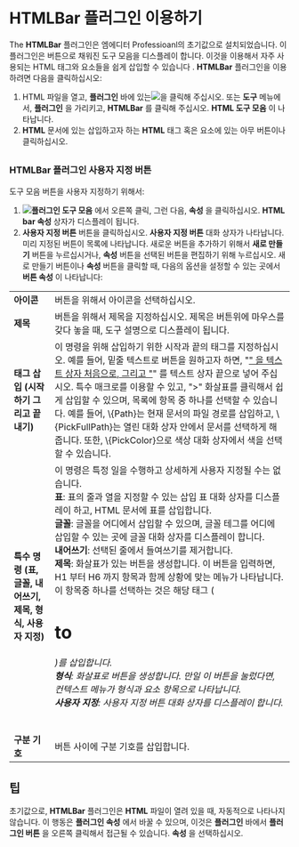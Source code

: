 # HTMLBar 플러그인 이용하기

The **HTMLBar** 플러그인은 엠에디터 Professioanl의 초기값으로 설치되었습니다. 이 플러그인은 버튼으로 채워진 도구 모음을 디스플레이 합니다. 이것을 이용해서 자주 사용되는 HTML 태그와 요소들을 쉽게 삽입할 수 있습니다 . **HTMLBar** 플러그인을 이용하려면 다음을 클릭하십시오:

1. HTML 파일을 열고, **플러그인** 바에 있는![](../../images/htmlbar..png)을 클릭해 주십시오. 또는 **도구** 메뉴에서, **플러그인** 을 가리키고, **HTMLBar** 를 클릭해 주십시오.
**HTML 도구 모음** 이 나타납니다.
2. **HTML** 문서에 있는 삽입하고자 하는 **HTML** 태그 혹은 요소에 있는 아무 버튼이나 클릭하십시오.

## 

### HTMLBar 플러그인 사용자 지정 버튼

도구 모음 버튼을 사용자 지정하기 위해서:

1. ![](../../images/htmlbar..png)**플러그인 도구 모음** 에서 오른쪽 클릭, 그런 다음, **속성** 을 클릭하십시오. **HTML bar 속성** 상자가 디스플레이 됩니다.
2. **사용자 지정 버튼** 버튼을 클릭하십시오.
**사용자 지정 버튼** 대화 상자가 나타납니다. 미리 지정된 버튼이 목록에 나타납니다. 새로운 버튼을 추가하기 위해서 **새로 만들기** 버튼을 누르십시거나, **속성** 버튼을 선택된 버튼을 편집하기 위해 누르십시오. 새로 만들기 버튼이나 **속성** 버튼을 클릭할 때, 다음의 옵션을
설정할 수 있는 곳에서 **버튼 속성** 이 나타납니다:

|     |     |
| --- | --- |
| **아이콘** | 버튼을 위해서 아이콘을 선택하십시오. |
| **제목** | 버튼을 위해서 제목을 지정하십시오. 제목은 버튼위에 마우스를 갖다 놓을 때, 도구 설명으로 디스플레이 됩니다. |
| **태그 삽입 (시작하기 그리고 끝내기)** | 이 명령을 위해 삽입하기 위한 시작과 끝의 태그를 지정하십시오. 예를 들어, 밑줄 텍스트로 버튼을 원하고자 하면, "<u>" 을 텍스트 상자 처음으로, 그리고 "</u>" 를 텍스트 상자 끝으로 넣어 주십시오. 특수 매크로를 이용할 수 있고, ">" 화살표를 클릭해서 쉽게 삽입할 수 있으며, 목록에 항목 중 하나를 선택할 수 있습니다. 예를 들어, \\{Path}는 현재 문서의 파일 경로를 삽입하고, \\{PickFullPath}는 열린 대화 상자 안에서 문서를 선택하게 해 줍니다. 또한, \\{PickColor}으로 색상 대화 상자에서 색을 선택할 수 있습니다. |
| **특수 명령 (표, 글꼴, 내어쓰기, 제목, 형식, 사용자 지정)** | 이 명령은 특정 일을 수행하고 상세하게 사용자 지정될 수는 없습니다.<br>**표**: 표의 줄과 열을 지정할 수 있는 삽입 표 대화 상자를 디스플레이 하고, HTML 문서에 표를 삽입합니다.<br>**글꼴**: 글꼴을 어디에서 삽입할 수 있으며, 글꼴 테그를 어디에 삽입할 수 있는 곳에 글꼴 대화 상자를 디스플레이 합니다.<br>**내어쓰기**: 선택된 줄에서 들여쓰기를 제거합니다.<br>**제목**: 화살표가 있는 버튼을 생성합니다. 이 버튼을 입력하면, H1 부터 H6 까지 항목과 함께 상황에 맞는 메뉴가 나타납니다. 이 항목중 하나를 선택하는 것은 해당 태그 (<h1> to <h6>)를 삽입합니다.<br>**형식**: 화살표로 버튼을 생성합니다. 만일 이 버튼을 눌렀다면, 컨텍스트 메뉴가 형식과 요소 항목으로 나타납니다.<br>**사용자 지정**: 사용자 지정 버튼 대화 상자를 디스플레이 합니다. |
| **구분 기호** | 버튼 사이에 구분 기호를 삽입합니다. |

## 팁

초기값으로, **HTMLBar** 플러그인은 **HTML** 파일이 열려 있을 때, 자동적으로 나타나지 않습니다. 이 행동은 **플러그인 속성** 에서 바꿀 수 있으며, 이것은 **플러그인** 바에서 **플러그인 버튼** 을 오른쪽 클릭해서 접근될 수 있습니다. **속성** 을 선택하십시오.
